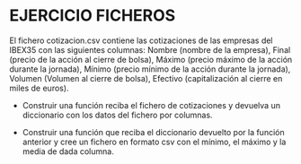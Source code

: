 # EJERCICIO FICHEROS

El fichero cotizacion.csv contiene las cotizaciones de las empresas del IBEX35 con las siguientes columnas: Nombre (nombre de la empresa), Final (precio de la acción al cierre de bolsa), Máximo (precio máximo de la acción durante la jornada), Mínimo (precio mínimo de la acción durante la jornada), Volumen (Volumen al cierre de bolsa), Efectivo (capitalización al cierre en miles de euros).

- Construir una función reciba el fichero de cotizaciones y devuelva un diccionario con los datos del fichero por columnas.

- Construir una función que reciba el diccionario devuelto por la función anterior y cree un fichero en formato csv con el mínimo, el máximo y la media de dada columna.
